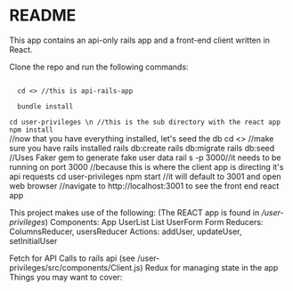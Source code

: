 # README

This app contains an api-only rails app and a front-end client written in React.

Clone the repo and run the following commands:

<code>
  cd <<directory>> //this is api-rails-app
</code>
<code>
  bundle install
</code>

<code>
cd user-privileges \n //this is the sub directory with the react app
npm install
</code>
  //now that you have everything installed, let's seed the db
  cd <<directory>> //make sure you have rails installed
  rails db:create
  rails db:migrate
  rails db:seed //Uses Faker gem to generate fake user data
  rail s -p 3000//it needs to be running on port 3000 
                //because this is where the client app is directing it's api requests
  cd user-privileges
  npm start //it will default to 3001 and open web browser
  //navigate to http://localhost:3001 to see the front end react app
  
</code>

This project makes use of the following:
(The REACT app is found in */user-privileges*)
Components:
  App
  UserList
  List
  UserForm
  Form
Reducers: 
  ColumnsReducer,
  usersReducer
Actions:
  addUser,
  updateUser,
  setInitialUser
 
Fetch for API Calls to rails api (see /user-privileges/src/components/Client.js)
Redux for managing state in the app 
Things you may want to cover:
